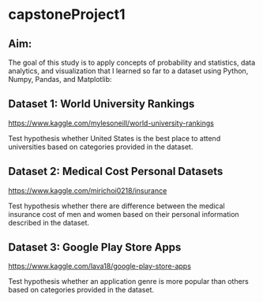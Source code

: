 # capstoneProject1

## Aim:
The goal of this study is to apply concepts of probability and statistics, data analytics, and visualization that I learned so far to a dataset using Python, Numpy, Pandas, and Matplotlib:

## Dataset 1: World University Rankings
https://www.kaggle.com/mylesoneill/world-university-rankings

Test hypothesis whether United States is the best place to attend universities based on categories provided in the dataset.


## Dataset 2: Medical Cost Personal Datasets
https://www.kaggle.com/mirichoi0218/insurance

Test hypothesis whether there are difference between the medical insurance cost of men and women based on their personal information described in the dataset.


## Dataset 3: Google Play Store Apps
https://www.kaggle.com/lava18/google-play-store-apps

Test hypothesis whether an application genre is more popular than others based on categories provided in the dataset.